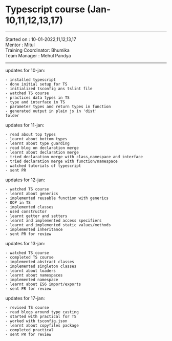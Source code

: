 # Typescript course (Jan-10,11,12,13,17)

<hr>
Started on : 10-01-2022,11,12,13,17<br>
Mentor : Mitul <br>
Training Coordinator: Bhumika<br>
Team Manager : Mehul Pandya
<hr>

updates for 10-jan: <br>

    - installed typescript 
    - done initial setup for TS
    - initialized tsconfig ans tslint file
    - watched TS course
    - practices data types in TS
    - type and interface in TS
    - parameter types and return types in function
    - generated output in plain js in 'dist' 
    folder

updates for 11-jan: 

    - read about top types
    - learnt about bottom types
    - learnt about type guarding
    - read blog on declaration merge
    - learnt about declaration merge
    - tried declaration merge with class,namespace and interface
    - tried declaration merge with function/namespace
    - watched tutorials of typescript
    - sent PR

updates for 12-jan: <br>

    - watched TS course
    - learnt about generics
    - implemented reusable function with generics
    - OOP in TS
    - implemented classes
    - used constructor
    - learnt getter and setters
    - learnt and implemented access specifiers
    - learnt and implemented static values/methods
    - implemented inheritance
    - sent PR for review

updates for 13-jan: <br>

    - watched TS course
    - completed TS course
    - implemented abstract classes
    - implemented singleton classes
    - learnt about loaders
    - learnt about namespaces
    - implemented namespace
    - learnt about ES6 import/exports
    - sent PR for review

updates for 17-jan: <br>

    - revised TS course
    - read blogs around type casting
    - started with practical for TS
    - worked with tsconfig.json
    - learnt about copyfiles package
    - completed practical
    - sent PR for review